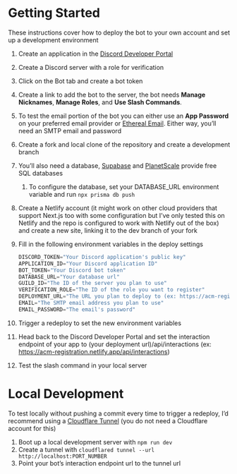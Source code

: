 # Getting Started

These instructions cover how to deploy the bot to your own account and set up a development environment

1. Create an application in the [Discord Developer Portal](https://discord.com/developers/applications)
2. Create a Discord server with a role for verification
3. Click on the Bot tab and create a bot token
4. Create a link to add the bot to the server, the bot needs **Manage Nicknames**, **Manage Roles**, and **Use Slash Commands**. 
5. To test the email portion of the bot you can either use an **App Password** on your preferred email provider or [Ethereal Email](https://ethereal.email/). Either way, you’ll need an SMTP email and password
6. Create a fork and local clone of the repository and create a development branch
7. You’ll also need a database, [Supabase](https://supabase.com/) and [PlanetScale](https://planetscale.com/) provide free SQL databases 
    1. To configure the database, set your DATABASE_URL environment variable and run `npx prisma db push`
8. Create a Netlify account (it might work on other cloud providers that support Next.js too with some configuration but I’ve only tested this on Netlify and the repo is configured to work with Netlify out of the box) and create a new site, linking it to the dev branch of your fork
9. Fill in the following environment variables in the deploy settings
    
    ```jsx
    DISCORD_TOKEN="Your Discord application's public key"
    APPLICATION_ID="Your Discord application ID"
    BOT_TOKEN="Your Discord bot token"
    DATABASE_URL="Your database url"
    GUILD_ID="The ID of the server you plan to use"
    VERIFICATION_ROLE="The ID of the role you want to register"
    DEPLOYMENT_URL="The URL you plan to deploy to (ex: https://acm-registration.netlify.app)"
    EMAIL="The SMTP email address you plan to use"
    EMAIL_PASSWORD="The email's password"
    ```
    
10. Trigger a redeploy to set the new environment variables
11. Head back to the Discord Developer Portal and set the interaction endpoint of your app to (your deployment url)/api/interactions (ex: https://acm-registration.netlify.app/api/interactions)
12. Test the slash command in your local server

# Local Development

To test locally without pushing a commit every time to trigger a redeploy, I’d recommend using a [Cloudflare Tunnel](https://developers.cloudflare.com/cloudflare-one/connections/connect-apps/install-and-setup/tunnel-guide/local/#set-up-a-tunnel-locally-cli-setup) (you do not need a Cloudflare account for this)

1. Boot up a local development server with `npm run dev` 
2. Create a tunnel with `cloudflared tunnel --url http://localhost:PORT_NUMBER` 
3. Point your bot’s interaction endpoint url to the tunnel url
